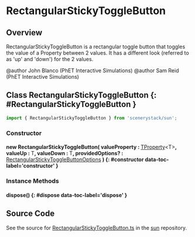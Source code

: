 # RectangularStickyToggleButton

## Overview

RectangularStickyToggleButton is a rectangular toggle button that toggles the value of a Property between 2 values.
It has a different look (referred to as 'up' and 'down') for the 2 values.

@author John Blanco (PhET Interactive Simulations)
@author Sam Reid (PhET Interactive Simulations)

## Class RectangularStickyToggleButton {: #RectangularStickyToggleButton }


```js
import { RectangularStickyToggleButton } from 'scenerystack/sun';
```
### Constructor

#### new RectangularStickyToggleButton( valueProperty : <span style="font-weight: 400;">[TProperty](../axon/TProperty.md)&lt;T&gt;</span>, valueUp : <span style="font-weight: 400;">T</span>, valueDown : <span style="font-weight: 400;">T</span>, providedOptions? : <span style="font-weight: 400;">[RectangularStickyToggleButtonOptions](../sun/RectangularStickyToggleButton.md#RectangularStickyToggleButtonOptions)</span> ) {: #constructor data-toc-label='constructor' }

### Instance Methods

#### dispose() {: #dispose data-toc-label='dispose' }



## Source Code

See the source for [RectangularStickyToggleButton.ts](https://github.com/phetsims/sun/blob/main/js/buttons/RectangularStickyToggleButton.ts) in the [sun](https://github.com/phetsims/sun) repository.

